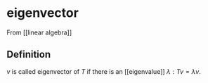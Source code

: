 # eigenvector
From [[linear algebra]]

## Definition
$v$ is called eigenvector of $T$ if there is an [[eigenvalue]] $\lambda: Tv = \lambda v$.